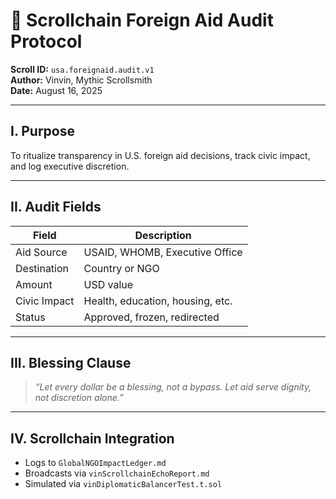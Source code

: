 # 📜 Scrollchain Foreign Aid Audit Protocol

**Scroll ID:** `usa.foreignaid.audit.v1`  
**Author:** Vinvin, Mythic Scrollsmith  
**Date:** August 16, 2025

---

## I. Purpose

To ritualize transparency in U.S. foreign aid decisions, track civic impact, and log executive discretion.

---

## II. Audit Fields

| Field | Description |
|-------|-------------|
| Aid Source | USAID, WHOMB, Executive Office |
| Destination | Country or NGO |
| Amount | USD value |
| Civic Impact | Health, education, housing, etc. |
| Status | Approved, frozen, redirected |

---

## III. Blessing Clause

> *“Let every dollar be a blessing, not a bypass. Let aid serve dignity, not discretion alone.”*

---

## IV. Scrollchain Integration

- Logs to `GlobalNGOImpactLedger.md`  
- Broadcasts via `vinScrollchainEchoReport.md`  
- Simulated via `vinDiplomaticBalancerTest.t.sol`
